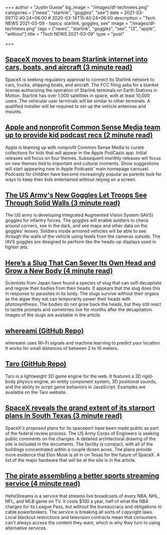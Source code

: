 +++
author = "Justin Guese"
bg_image = "/images/df-technews.png"
categories = ["news", "starlink", "goggles", "see"]
date = 2021-03-09T12:40:24+06:00 # 2020-03-14T15:40:24+06:00
description = "Tech NEWS 2021-03-09 - topics: starlink, goggles, see"
image = "/images/df-technews.png"
tags = ["news", "starlink", "goggles", "see", "(3", "apple", "without"]
title = "Tech NEWS 2021-03-09"
type = "post"

+++

## [SpaceX moves to beam Starlink internet into cars, boats, and aircraft (3 minute read)](https://www.theverge.com/2021/3/8/22319761/spacex-starlink-fcc-internet-cars-boats-aircraft)

SpaceX is seeking regulatory approval to connect its Starlink network to cars, trucks, shipping boats, and aircraft. The FCC filing asks for a blanket license authorizing the operation of Starlink terminals on Earth Stations in Motion. Starlink has over 1,000 satellites in space, with at least 10,000 users. The vehicular user terminals will be similar to other terminals. A qualified installer will be required to set up the vehicle antennas and mounts.

## [Apple and nonprofit Common Sense Media team up to provide kid podcast recs (2 minute read)](https://www.theverge.com/2021/3/8/22316197/apple-podcasts-common-sense-media-kids-content)

Apple is teaming up with nonprofit Common Sense Media to curate collections for kids that will appear in the Apple PodCasts app. Initial releases will focus on four themes. Subsequent monthly releases will focus on new themes tied to important and cultural moments. Show suggestions will start appearing now in Apple Podcasts' main homepage carousel. Podcasts for children have become increasingly popular as parents look for ways to keep their kids entertained without relying on a screen.

## [The US Army's New Goggles Let Troops See Through Solid Walls (3 minute read)](https://interestingengineering.com/us-army-goggles-troops-see-through-solid-walls)

The US army is developing Integrated Augmented Vision System (IAVS) goggles for infantry forces. The goggles will enable soldiers to check around corners, see in the dark, and see maps and other data on the goggles' lenses. Soldiers inside armored vehicles will be able to see through the walls of the vehicle using feeds from the cameras outside. The IAVS goggles are designed to perform like the heads-up displays used in fighter jets.

## [Here’s a Slug That Can Sever Its Own Head and Grow a New Body (4 minute read)](https://www.vice.com/en/article/xgzjxj/heres-a-slug-that-can-sever-its-own-head-and-grow-a-new-body)

Scientists from Japan have found a species of slug that can self-decapitate and regrow their bodies from their heads. It appears that the slug does this in response to parasites in its body. The slugs survive without their organs as the algae they eat can temporarily power their heads with photosynthesis. The bodies do not grow back the heads, but they still react to tactile prompts and sometimes live for months after the decapitation. Images of the slugs are available in the article.

## [whereami (GitHub Repo)](https://github.com/kootenpv/whereami)

whereami uses Wi-Fi signals and machine learning to predict your location. It works for small distances of between 2 to 10 meters.

## [Taro (GitHub Repo)](https://github.com/Cloud9c/taro)

Taro is a lightweight 3D game engine for the web. It features a 3D rigid-body physics engine, an entity component system, 3D positional sounds, and the ability to script game behaviors in JavaScript. Examples are available on the Taro website.

## [SpaceX reveals the grand extent of its starport plans in South Texas (3 minute read)](https://arstechnica.com/science/2021/03/spacex-reveals-the-grand-extent-of-its-starport-plans-in-south-texas/)

SpaceX's proposed plans for its spaceport have been made public as part of the federal review process. The US Army Corps of Engineers is seeking public comments on the changes. A detailed architectural drawing of the site is included in the documents. The facility is compact, with all of the buildings concentrated within a couple dozen acres. The plans provide more evidence that Elon Musk is all in on Texas for the future of SpaceX. A list of the major hardware that will be at the site is in the article.

## [The pirate assembling a better sports streaming service (4 minute read)](https://www.theverge.com/22303642/hehestreams-pirate-sports-streaming-service-nba-nfl-mlb-nhl)

HeheStreams is a service that streams live broadcasts of every NBA, NHL, NFL, and MLB game on TV. It costs $100 a year, half of what the NBA charges for its League Pass, but without the bureaucracy and obligations to cable powerbrokers. The service is breaking all sorts of copyright laws. Local blackout restrictions and television contracts mean that consumers can't always access the content they want, which is why they turn to using alternative services.

